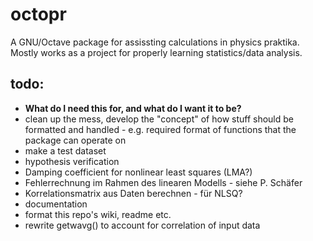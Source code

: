 # octopr
A GNU/Octave package for assissting calculations in physics praktika. Mostly works as a project for properly learning statistics/data analysis.

## todo:
- **What do I need this for, and what do I want it to be?**
- clean up the mess, develop the "concept" of how stuff should be formatted and handled - e.g. required format of functions that the package can operate on
- make a test dataset
- hypothesis verification
- Damping coefficient for nonlinear least squares (LMA?)
- Fehlerrechnung im Rahmen des linearen Modells - siehe P. Schäfer
- Korrelationsmatrix aus Daten berechnen - für NLSQ?
- documentation
- format this repo's wiki, readme etc.
- rewrite getwavg() to account for correlation of input data
